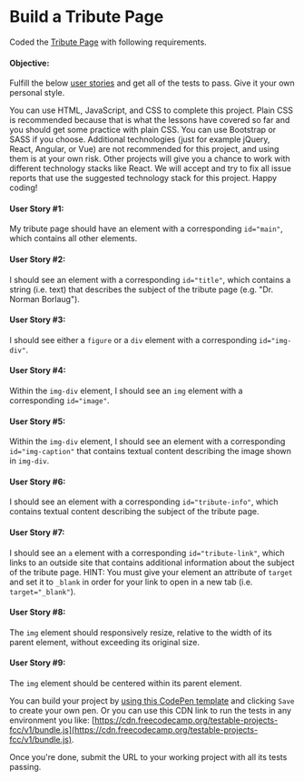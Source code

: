 # Build a Tribute Page

Coded the [Tribute Page](https://www.freecodecamp.org/learn/2022/responsive-web-design/build-a-tribute-page-project/build-a-tribute-page) with following requirements.  

#### Objective:

Fulfill the below [user stories](https://en.wikipedia.org/wiki/User_story) and get all of the tests to pass. Give it your own personal style.

You can use HTML, JavaScript, and CSS to complete this project. Plain CSS is recommended because that is what the lessons have covered so far and you should get some practice with plain CSS. You can use Bootstrap or SASS if you choose. Additional technologies (just for example jQuery, React, Angular, or Vue) are not recommended for this project, and using them is at your own risk. Other projects will give you a chance to work with different technology stacks like React. We will accept and try to fix all issue reports that use the suggested technology stack for this project. Happy coding!

#### User Story #1:
My tribute page should have an element with a corresponding ```id="main"```, which contains all other elements.

#### User Story #2:
I should see an element with a corresponding ```id="title"```, which contains a string (i.e. text) that describes the subject of the tribute page (e.g. "Dr. Norman Borlaug").

#### User Story #3:
I should see either a ```figure``` or a ```div``` element with a corresponding ```id="img-div"```.

#### User Story #4:
Within the ```img-div``` element, I should see an ```img``` element with a corresponding ```id="image"```.

#### User Story #5:
Within the ```img-div``` element, I should see an element with a corresponding ```id="img-caption"``` that contains textual content describing the image shown in ```img-div```.

#### User Story #6:
I should see an element with a corresponding ```id="tribute-info"```, which contains textual content describing the subject of the tribute page.

#### User Story #7:
I should see an ```a``` element with a corresponding ```id="tribute-link"```, which links to an outside site that contains additional information about the subject of the tribute page. HINT: You must give your element an attribute of ```target``` and set it to ```_blank``` in order for your link to open in a new tab (i.e. ```target="_blank"```).

#### User Story #8:
The ```img``` element should responsively resize, relative to the width of its parent element, without exceeding its original size.

#### User Story #9:
The ```img``` element should be centered within its parent element.

You can build your project by [using this CodePen template](https://codepen.io/pen?template=MJjpwO) and clicking ```Save``` to create your own pen. Or you can use this CDN link to run the tests in any environment you like: [https://cdn.freecodecamp.org/testable-projects-fcc/v1/bundle.js](https://cdn.freecodecamp.org/testable-projects-fcc/v1/bundle.js).

Once you're done, submit the URL to your working project with all its tests passing.
